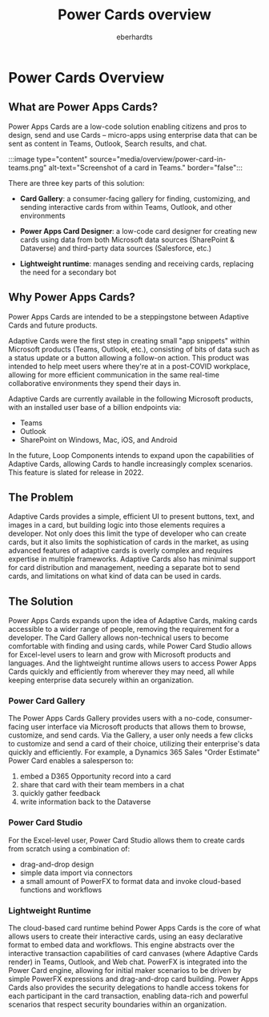 ﻿---
title: "Power Cards overview"
description: "Get a quick overview of Power Cards as a product and what issues this product can help you solve"
keywords: "Power Cards, Power Apps, Cards, overview"
ms.date: 03/18/2022
ms.topic: article
author: eberhardts
ms.author: v-eberhardts
manager: shellyha
ms.reviewer: 
ms.custom: 
ms.collection: 
---

# Power Cards Overview

## What are Power Apps Cards?

Power Apps Cards are a low-code solution enabling citizens and pros to design, send and use Cards – micro-apps using enterprise data that can be sent as content in Teams, Outlook, Search results, and chat.

:::image type="content" source="media/overview/power-card-in-teams.png" alt-text="Screenshot of a card in Teams." border="false":::

There are three key parts of this solution:

- **Card Gallery**: a consumer-facing gallery for finding, customizing, and sending interactive cards from within Teams, Outlook, and other environments

- **Power Apps Card Designer**: a low-code card designer for creating new cards using data from both Microsoft data sources (SharePoint & Dataverse) and third-party data sources (Salesforce, etc.)

- **Lightweight runtime**: manages sending and receiving cards, replacing the need for a secondary bot

## Why Power Apps Cards?

Power Apps Cards are intended to be a steppingstone between Adaptive Cards and future products.

Adaptive Cards were the first step in creating small "app snippets" within Microsoft products (Teams, Outlook, etc.), consisting of bits of data such as a status update or a button allowing a follow-on action. This product was intended to help meet users where they're at in a post-COVID workplace, allowing for more efficient communication in the same real-time collaborative environments they spend their days in.

Adaptive Cards are currently available in the following Microsoft products, with an installed user base of a billion endpoints via:

- Teams
- Outlook
- SharePoint on Windows, Mac, iOS, and Android

In the future, Loop Components intends to expand upon the capabilities of Adaptive Cards, allowing Cards to handle increasingly complex scenarios. This feature is slated for release in 2022.

## The Problem

Adaptive Cards provides a simple, efficient UI to present buttons, text, and images in a card, but building logic into those elements requires a developer. Not only does this limit the type of developer who can create cards, but it also limits the sophistication of cards in the market, as using advanced features of adaptive cards is overly complex and requires expertise in multiple frameworks. Adaptive Cards also has minimal support for card distribution and management, needing a separate bot to send cards, and limitations on what kind of data can be used in cards.

## The Solution

Power Apps Cards expands upon the idea of Adaptive Cards, making cards accessible to a wider range of people, removing the requirement for a developer. The Card Gallery allows non-technical users to become comfortable with finding and using cards, while Power Card Studio allows for Excel-level users to learn and grow with Microsoft products and languages. And the lightweight runtime allows users to access Power Apps Cards quickly and efficiently from wherever they may need, all while keeping enterprise data securely within an organization.

### Power Card Gallery

The Power Apps Cards Gallery provides users with a no-code, consumer-facing user interface via Microsoft products that allows them to browse, customize, and send cards. Via the Gallery, a user only needs a few clicks to customize and send a card of their choice, utilizing their enterprise's data quickly and efficiently. For example, a Dynamics 365 Sales "Order Estimate" Power Card enables a salesperson to:

1. embed a D365 Opportunity record into a card
1. share that card with their team members in a chat
1. quickly gather feedback
1. write information back to the Dataverse

### Power Card Studio

For the Excel-level user, Power Card Studio allows them to create cards from scratch using a combination of:

- drag-and-drop design
- simple data import via connectors
- a small amount of PowerFX to format data and invoke cloud-based functions and workflows

### Lightweight Runtime

The cloud-based card runtime behind Power Apps Cards is the core of what allows users to create their interactive cards, using an easy declarative format to embed data and workflows. This engine abstracts over the interactive transaction capabilities of card canvases (where Adaptive Cards render) in Teams, Outlook, and Web chat. PowerFX is integrated into the Power Card engine, allowing for initial maker scenarios to be driven by simple PowerFX expressions and drag-and-drop card building. Power Apps Cards also provides the security delegations to handle access tokens for each participant in the card transaction, enabling data-rich and powerful scenarios that respect security boundaries within an organization.
